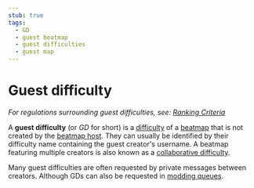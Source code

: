 ```yaml
---
stub: true
tags:
  - GD
  - guest beatmap
  - guest difficulties
  - guest map
---
```


# Guest difficulty

*For regulations surrounding guest difficulties, see: [Ranking Criteria](/wiki/Ranking_Criteria)*

A **guest difficulty** (or *GD* for short) is a [difficulty](/wiki/Difficulties) of a [beatmap](/wiki/Beatmap) that is not created by the [beatmap host](/wiki/Beatmap/Beatmap_host). They can usually be identified by their difficulty name containing the guest creator's username. A beatmap featuring multiple creators is also known as a [collaborative difficulty](/wiki/Beatmap/Beatmap_collaborations).

Many guest difficulties are often requested by private messages between creators. Although GDs can also be requested in [modding queues](https://osu.ppy.sh/community/forums/60)<!-- TODO: should link to an article about queues, not the forum -->.
